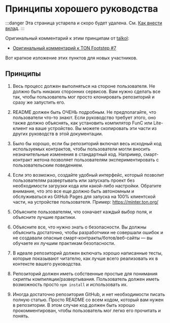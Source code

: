 # Принципы хорошего руководства

:::danger
Эта страница устарела и скоро будет удалена.
См. [Как внести вклад](/v3/contribute/).
:::

Оригинальный комментарий к этим принципам от [talkol](https://github.com/talkol):

- [Оригинальный комментарий к TON Footstep #7](https://github.com/ton-society/ton-footsteps/issues/7#issuecomment-1187581181)

Вот краткое изложение этих пунктов для новых участников.

## Принципы

1. Весь процесс должен выполняться на стороне пользователя. Не должно быть никаких сторонних сервисов. Вам нужно сделать все так, чтобы пользователь мог просто клонировать репозиторий и сразу же запустить его.

2. README должен быть ОЧЕНЬ подробным. Не предполагайте, что пользователи что-то знают. Если руководство требует этого, оно также должно объяснять, как установить компилятор FunC или Lite-клиент на ваше устройство. Вы можете скопировать эти части из других руководств в этой документации.

3. Было бы хорошо, если бы репозиторий включал весь исходный код используемых контрактов, чтобы пользователи могли вносить незначительные изменения в стандартный код. Например, смарт-контракт жетона позволяет пользователям экспериментировать с пользовательским поведением.

4. Если это возможно, создайте удобный интерфейс, который позволит пользователям развертывать или запускать проект без необходимости загрузки кода или какой-либо настройки. Обратите внимание, что это все еще должно быть автономным и обслуживаться из GitHub Pages для запуска на 100% клиентской части, на устройстве пользователя. Пример: https://minter.ton.org/

5. Объясните пользователям, что означает каждый выбор поля, и объясните лучшие практики.

6. Объясните все, что нужно знать о безопасности. Вы должны объяснить достаточно, чтобы разработчики не совершали ошибок и не создавали опасные смарт-контракты/ботов/веб-сайты — вы обучаете их лучшим практикам безопасности.

7. В идеале репозиторий должен включать хорошо написанные тесты, которые показывают читателю, как лучше всего реализовать их в контексте вашего руководства.

8. Репозиторий должен иметь собственные простые для понимания скрипты компиляции/развертывания. Пользователь должен иметь возможность просто `npm install` и использовать их.

9. Иногда достаточно репозитория GitHub, и нет необходимости писать полную статью. Просто README со всем кодом, который вам нужен в репозитории. В этом случае код должен быть хорошо прокомментирован, чтобы пользователь мог легко его прочитать и понять.

